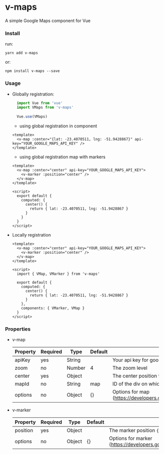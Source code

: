 # v-maps
A simple Google Maps component for Vue

### Install
run:

    yarn add v-maps
or:
    
    npm install v-maps --save
### Usage

- Globally registration:
    
    ```js
      import Vue from 'vue'
      import VMaps from 'v-maps'
      
      Vue.use(VMaps)
    ```
    - using global registration in component
    
    ```vue
    <template>
      <v-map :center="{lat: -23.4070511, lng: -51.9428867}" api-key="YOUR_GOOGLE_MAPS_API_KEY" />
    </template>
    ```
    - using global registration map with markers
    
    ```vue
    <template>
      <v-map :center="center" api-key="YOUR_GOOGLE_MAPS_API_KEY">
        <v-marker :position="center" />
      </v-map>
    </template>
  
    <script>
      export default {
        computed: {
          center() {
            return { lat: -23.4070511, lng: -51.9428867 }
          }        
        }
      }
    </script>
    ```
    
- Locally registration
   
   ```vue
   <template>
     <v-map :center="center" api-key="YOUR_GOOGLE_MAPS_API_KEY">
       <v-marker :position="center" />
     </v-map>
   </template>

   <script>
     import { VMap, VMarker } from 'v-maps'
   
     export default {
       computed: {
         center() {
           return { lat: -23.4070511, lng: -51.9428867 }
         }        
       },
       components: { VMarker, VMap }
     }
   </script>
   ```
### Properties

 - v-map

    | Property  |  Required |  Type |  Default | Description
    |---|---|---|---|---
    |  apiKey |  yes  |  String |  | Your api key for google maps
    | zoom | no | Number | 4 | The zoom level  
    | center | yes | Object | | The center position for map ```{ lat: -45.2121, lng: -43.2131 }```
    | mapId  |  no |  String |  map  | ID of the div on which the map will be mounted
    |  options | no  |  Object  |  {}  | Options for map (https://developers.google.com/maps/documentation/javascript/tutorial#MapOptions)

 - v-marker

    | Property  |  Required |  Type |  Default | Description
    |---|---|---|---|---
    | position | yes | Object | | The marker position ```{ lat: -45.2121, lng: -43.2131 }```
    | options | no | Object | {} | Options for marker (https://developers.google.com/maps/documentation/javascript/markers)
